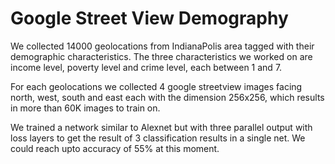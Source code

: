 # Google Street View Demography

We collected 14000 geolocations from IndianaPolis area tagged with their demographic characteristics. The three characteristics we worked on are income level, poverty level and crime level, each between 1 and 7.

For each geolocations we collected 4 google streetview images facing north, west, south and east each with the dimension 256x256, which results in more than 60K images to train on.

We trained a network similar to Alexnet but with three parallel output with loss layers to get the result of 3 classification results in a single net. We could reach upto accuracy of 55% at this moment.
